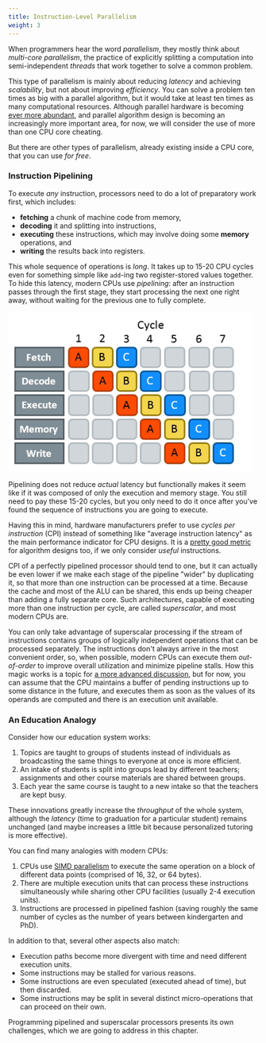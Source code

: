 ```yaml
---
title: Instruction-Level Parallelism
weight: 3
---
```


When programmers hear the word *parallelism*, they mostly think about *multi-core parallelism*, the practice of explicitly splitting a computation into semi-independent *threads* that work together to solve a common problem.

This type of parallelism is mainly about reducing *latency* and achieving *scalability*, but not about improving *efficiency*. You can solve a problem ten times as big with a parallel algorithm, but it would take at least ten times as many computational resources. Although parallel hardware is becoming [ever more abundant](/hpc/complexity/hardware), and parallel algorithm design is becoming an increasingly more important area, for now, we will consider the use of more than one CPU core cheating.

But there are other types of parallelism, already existing inside a CPU core, that you can use *for free*.

<!--

This technique only applies 

Parallel hardware is now everywhere. When you opened this page in your browser, it was retrieved by a 50-core server CPU, then parsed by an 8-core desktop CPU, and then rendered by a 400-core GPU. Not all cores were involved with serving you this page at all times — they might have been doing something else.

Parallelism helps in reducing *latency*. It is important, but for now, our main concern is not *scalability*, but *efficiency* of algorithms.

Sharing computations is an art in itself, but for now, we want to learn how to use resources that we already have more efficiently.

While multi-core parallelism is "cheating", many form of parallelism exist  "for free".

Adapting algorithms for parallel hardware is important for achieving *scalability*. In the first part of this book, we will consider this technique "cheating". We only do optimizations that are truly free, and preferably don't take away resources from other processes that might be running concurrently.

-->

### Instruction Pipelining

To execute *any* instruction, processors need to do a lot of preparatory work first, which includes:

- **fetching** a chunk of machine code from memory,
- **decoding** it and splitting into instructions,
- **executing** these instructions, which may involve doing some **memory** operations, and
- **writing** the results back into registers.

This whole sequence of operations is *long*. It takes up to 15-20 CPU cycles even for something simple like `add`-ing two register-stored values together. To hide this latency, modern CPUs use *pipelining*: after an instruction passes through the first stage, they start processing the next one right away, without waiting for the previous one to fully complete.

![](img/pipeline.png)

Pipelining does not reduce *actual* latency but functionally makes it seem like if it was composed of only the execution and memory stage. You still need to pay these 15-20 cycles, but you only need to do it once after you've found the sequence of instructions you are going to execute.

Having this in mind, hardware manufacturers prefer to use *cycles per instruction* (CPI) instead of something like "average instruction latency" as the main performance indicator for CPU designs. It is a [pretty good metric](/hpc/profiling/benchmarking) for algorithm designs too, if we only consider *useful* instructions.

CPI of a perfectly pipelined processor should tend to one, but it can actually be even lower if we make each stage of the pipeline "wider" by duplicating it, so that more than one instruction can be processed at a time. Because the cache and most of the ALU can be shared, this ends up being cheaper than adding a fully separate core. Such architectures, capable of executing more than one instruction per cycle, are called *superscalar*, and most modern CPUs are.

You can only take advantage of superscalar processing if the stream of instructions contains groups of logically independent operations that can be processed separately. The instructions don't always arrive in the most convenient order, so, when possible, modern CPUs can execute them *out-of-order* to improve overall utilization and minimize pipeline stalls. How this magic works is a topic for [a more advanced discussion](scheduling), but for now, you can assume that the CPU maintains a buffer of pending instructions up to some distance in the future, and executes them as soon as the values of its operands are computed and there is an execution unit available.

### An Education Analogy

Consider how our education system works:

1. Topics are taught to groups of students instead of individuals as broadcasting the same things to everyone at once is more efficient.
2. An intake of students is split into groups lead by different teachers; assignments and other course materials are shared between groups.
3. Each year the same course is taught to a new intake so that the teachers are kept busy.

These innovations greatly increase the *throughput* of the whole system, although the *latency* (time to graduation for a particular student) remains unchanged (and maybe increases a little bit because personalized tutoring is more effective).

You can find many analogies with modern CPUs:

1. CPUs use [SIMD parallelism](/hpc/simd) to execute the same operation on a block of different data points (comprised of 16, 32, or 64 bytes).
2. There are multiple execution units that can process these instructions simultaneously while sharing other CPU facilities (usually 2-4 execution units).
3. Instructions are processed in pipelined fashion (saving roughly the same number of cycles as the number of years between kindergarten and PhD).

<!-- You can continue "up": there are multiple school branches (cores), multiple schools (computers), etc. -->

In addition to that, several other aspects also match:

- Execution paths become more divergent with time and need different execution units.
- Some instructions may be stalled for various reasons.
- Some instructions are even speculated (executed ahead of time), but then discarded.
- Some instructions may be split in several distinct micro-operations that can proceed on their own.

Programming pipelined and superscalar processors presents its own challenges, which we are going to address in this chapter.
